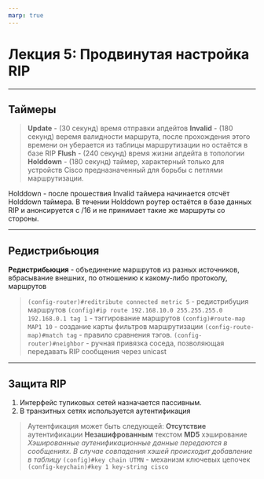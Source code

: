 ```yaml
---
marp: true
---
```


# Лекция 5: Продвинутая настройка RIP

---
## Таймеры
> **Update** - (30 секунд) время отправки апдейтов
> **Invalid** - (180 секунд) веремя валидности маршрута, после прохождения этого времени он уберается из таблицы маршрутизации но остаётся в базе RIP
> **Flush** - (240 секунд) время жизни апдейта в топологии
> **Holddown** - (180 секунд) таймер, характерный только для устройств Cisco предназначенный для борьбы с петлями маршрутизации.

Holddown - после прошествия Invalid таймера начинается отсчёт Holddown таймера. В течении Holddown роутер остаётся в базе данных RIP и анонсируется с /16 и не принимает такие же маршруты со стороны.

---
## Редистрибьюция 

**Редистрибьюция** - объединение маршрутов из разных источников, вбрасывание внешних, по отношению к какому-либо протоколу, маршрутов
>`(config-router)#reditribute connected metric 5` - редистрибуция маршрутов
>`(config)#ip route 192.168.10.0 255.255.255.0 192.168.0.1 tag 1` - тэггирование маршрутов
>`(config)#route-map MAP1 10` - создание карты фильтров маршрутизации
>`(config-route-map)#match tag` - правило сравнения тэгов.
>`(config-router)#neighbor` - ручная привязка соседа, позволяющая передавать RIP сообщения через unicast

---
## Защита RIP
1. Интерфейс тупиковых сетей назначается пассивным.
2. В транзитных сетях используется аутентификация
> Аутентфикация может быть следующей:
> **Отсутствие** аутентификации
> **Незашифрованным** текстом
> **MD5** хэширование
> *Хэшированные аутенификационные данные передаются в сообщениях. В случае совпадения хэшей происходит добавление в таблицу*
>`(config)#key chain UTMN` - механизм ключевых цепочек
>`(config-keychain)#key 1 key-string cisco`